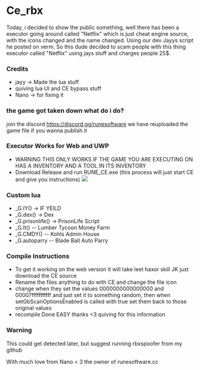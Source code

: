 # Ce_rbx
Today, i decided to show the public something, well there has been a executor going around called "Netflix" which is just cheat engine source, with the icons changed and the name changed. Using our dev Jayys script he posted on verm. So this dude decided to scam people with this thing executor called "Netflix" using jays stuff and charges people 25$.

### Credits
- jayy -> Made the lua stuff
- quiving lua UI and CE bypass stuff
- Nano -> for fixing it 


### the game got taken down what do i do?
join the discord https://discord.gg/runesoftware we have reuploaded the game file if you wanna publish it


### Executor Works for Web and UWP
- WARNING THIS ONLY WORKS IF THE GAME YOU ARE EXECUTING ON HAS A INVENTORY AND A TOOL IN ITS INVENTORY
- Download Release and run RUNE_CE.exe (this process will just start CE and give you instructions) 
  <img src="https://media.discordapp.net/attachments/1160389674880217169/1172198876875333683/image.png?ex=655f7246&is=654cfd46&hm=330f2a30c5a465bdcb374e56ca546dc2d02e75b9f9d573f527a92ffbb9d3321a&=&width=816&height=425"> </a>


### Custom lua
- _G.IY() -> IF YEILD<br> 
- _G.dex() -> Dex <br>
- _G.prisonlife() -> PrisonLife Script<br>
- _G.lt() -- Lumber Tycoon Money Farm<br>
- _G.CMDY() -- Kohls Admin House<br>
- _G.autoparry -- Blade Ball Auto Parry<br>



### Compile Instructions
- To get it working on the web version it will take leet haxor skill JK just download the CE source
- Rename the files anything to do with CE and change the file icon
- change when they set the values 0000000000000000 and 00007fffffffffff and just set it to something random, then when setGbScanOptionsEnabled is called with true set them back to those original values
- recompile Done EASY thanks <3 quiving for this information

### Warning
This could get detected later, but suggest running rbxspoofer from my github

With much love from Nano < 3 the owner of runesoftware.cc

